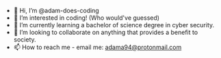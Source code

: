 - 👋 Hi, I’m @adam-does-coding
- 👀 I’m interested in coding! (Who would've guessed)
- 🌱 I’m currently learning a bachelor of science degree in cyber security.
- 💞️ I’m looking to collaborate on anything that provides a benefit to society.
- 📫 How to reach me - email me: adama94@protonmail.com

<!---
adam-does-coding/adam-does-coding is a ✨ special ✨ repository because its `README.md` (this file) appears on your GitHub profile.
You can click the Preview link to take a look at your changes.
--->
